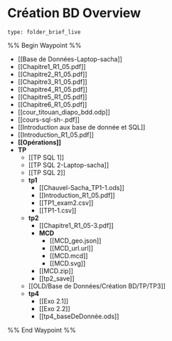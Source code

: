 # Création BD Overview
 
```ccard
type: folder_brief_live
```
 
%% Begin Waypoint %%
- [[Base de Données-Laptop-sacha]]
- [[Chapitre1_R1_05.pdf]]
- [[Chapitre2_R1_05.pdf]]
- [[Chapitre3_R1_05.pdf]]
- [[Chapitre4_R1_05.pdf]]
- [[Chapitre5_R1_05.pdf]]
- [[Chapitre6_R1_05.pdf]]
- [[cour_titouan_diapo_bdd.odp]]
- [[cours-sql-sh-.pdf]]
- [[Introduction aux base de donnée et SQL]]
- [[Introduction_R1_05.pdf]]
- **[[Opérations]]**
- **TP**
	- [[TP SQL 1]]
	- [[TP SQL 2-Laptop-sacha]]
	- [[TP SQL 2]]
	- **tp1**
		- [[Chauvel-Sacha_TP1-1.ods]]
		- [[Introduction_R1_05.pdf]]
		- [[TP1_exam2.csv]]
		- [[TP1-1.csv]]
	- **tp2**
		- [[Chapitre1_R1_05-3.pdf]]
		- **MCD**
			- [[MCD_geo.json]]
			- [[MCD_url.url]]
			- [[MCD.mcd]]
			- [[MCD.svg]]
		- [[MCD.zip]]
		- [[tp2_save]]
	- [[OLD/Base de Données/Création BD/TP/TP3]]
	- **tp4**
		- [[Exo 2.1]]
		- [[Exo 2.2]]
		- [[tp4_baseDeDonnée.ods]]

%% End Waypoint %%